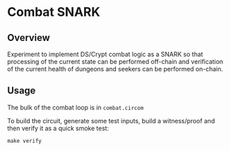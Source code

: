 # Combat SNARK

## Overview

Experiment to implement DS/Crypt combat logic as a SNARK so that processing of
the current state can be performed off-chain and verification of the current
health of dungeons and seekers can be performed on-chain.

## Usage

The bulk of the combat loop is in `combat.circom`

To build the circuit, generate some test inputs, build a witness/proof and then verify it as a quick smoke test:

```
make verify
```
